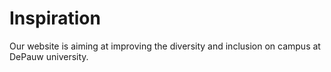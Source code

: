 # Inspiration

Our website is aiming at improving the diversity and inclusion on campus at DePauw university.
